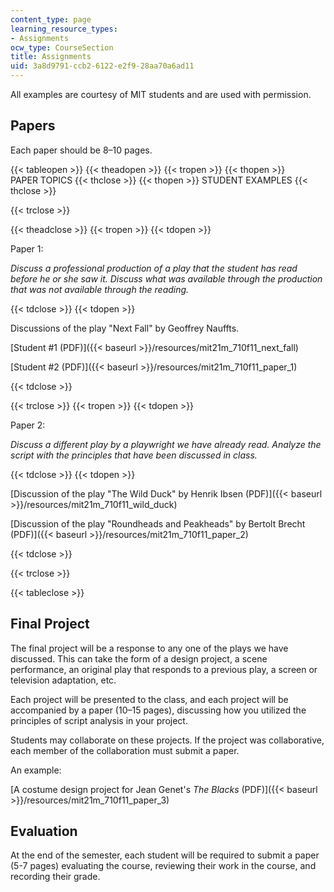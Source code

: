```yaml
---
content_type: page
learning_resource_types:
- Assignments
ocw_type: CourseSection
title: Assignments
uid: 3a8d9791-ccb2-6122-e2f9-28aa70a6ad11
---
```


All examples are courtesy of MIT students and are used with permission.

Papers
------

Each paper should be 8–10 pages.

{{< tableopen >}}
{{< theadopen >}}
{{< tropen >}}
{{< thopen >}}
PAPER TOPICS
{{< thclose >}}
{{< thopen >}}
STUDENT EXAMPLES
{{< thclose >}}

{{< trclose >}}

{{< theadclose >}}
{{< tropen >}}
{{< tdopen >}}


Paper 1:

_Discuss a professional production of a play that the student has read before he or she saw it. Discuss what was available through the production that was not available through the reading._


{{< tdclose >}}
{{< tdopen >}}


Discussions of the play "Next Fall" by Geoffrey Nauffts.

[Student #1 (PDF)]({{< baseurl >}}/resources/mit21m_710f11_next_fall)

[Student #2 (PDF)]({{< baseurl >}}/resources/mit21m_710f11_paper_1)


{{< tdclose >}}

{{< trclose >}}
{{< tropen >}}
{{< tdopen >}}


Paper 2:

_Discuss a different play by a playwright we have already read. Analyze the script with the principles that have been discussed in class._


{{< tdclose >}}
{{< tdopen >}}


[Discussion of the play "The Wild Duck" by Henrik Ibsen (PDF)]({{< baseurl >}}/resources/mit21m_710f11_wild_duck)

[Discussion of the play "Roundheads and Peakheads" by Bertolt Brecht (PDF)]({{< baseurl >}}/resources/mit21m_710f11_paper_2)


{{< tdclose >}}

{{< trclose >}}

{{< tableclose >}}

Final Project
-------------

The final project will be a response to any one of the plays we have discussed. This can take the form of a design project, a scene performance, an original play that responds to a previous play, a screen or television adaptation, etc.

Each project will be presented to the class, and each project will be accompanied by a paper (10–15 pages), discussing how you utilized the principles of script analysis in your project.

Students may collaborate on these projects. If the project was collaborative, each member of the collaboration must submit a paper.

An example:

[A costume design project for Jean Genet's _The Blacks_ (PDF)]({{< baseurl >}}/resources/mit21m_710f11_paper_3)

Evaluation
----------

At the end of the semester, each student will be required to submit a paper (5-7 pages) evaluating the course, reviewing their work in the course, and recording their grade.